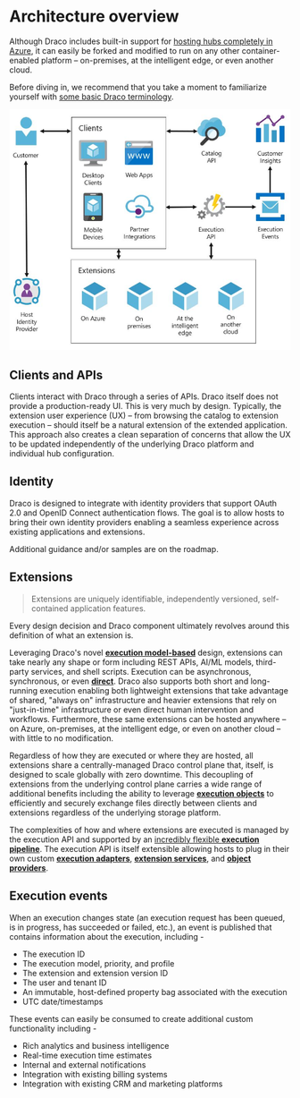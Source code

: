 # Architecture overview

Although Draco includes built-in support for [hosting hubs completely in Azure](architecture/azure-architecture.md), it can easily be forked and modified to run on any other container-enabled platform – on-premises, at the intelligent edge, or even another cloud.

Before diving in, we recommend that you take a moment to familiarize yourself with [some basic Draco terminology](architecture/definitions.md).

![Architecture overview](/doc/images/arch-overview.JPG)

## Clients and APIs

Clients interact with Draco through a series of APIs. Draco itself does not provide a production-ready UI. This is very much by design. Typically, the extension user experience (UX) – from browsing the catalog to extension execution – should itself be a natural extension of the extended application. This approach also creates a clean separation of concerns that allow the UX to be updated independently of the underlying Draco platform and individual hub configuration.

## Identity

Draco is designed to integrate with identity providers that support OAuth 2.0 and OpenID Connect authentication flows. The goal is to allow hosts to bring their own identity providers enabling a seamless experience across existing applications and extensions.

Additional guidance and/or samples are on the roadmap.

## Extensions

> Extensions are uniquely identifiable, independently versioned, self-contained application features.

Every design decision and Draco component ultimately revolves around this definition of what an extension is.

Leveraging Draco's novel **[execution model-based](architecture/execution-models.md)** design, extensions can take nearly any shape or form including REST APIs, AI/ML models, third-party services, and shell scripts. Execution can be asynchronous, synchronous, or even **[direct](architecture/direct-execution.md)**. Draco also supports both short and long-running execution enabling both lightweight extensions that take advantage of shared, "always on" infrastructure and heavier extensions that rely on "just-in-time" infrastructure or even direct human intervention and workflows. Furthermore, these same extensions can be hosted anywhere – on Azure, on-premises, at the intelligent edge, or even on another cloud – with little to no modification.

Regardless of how they are executed or where they are hosted, all extensions share a centrally-managed Draco control plane that, itself, is designed to scale globally with zero downtime. This decoupling of extensions from the underlying control plane carries a wide range of additional benefits including the ability to leverage **[execution objects](architecture/execution-objects.md)** to efficiently and securely exchange files directly between clients and extensions regardless of the underlying storage platform.

The complexities of how and where extensions are executed is managed by the execution API and supported by an [incredibly flexible **execution pipeline**](/doc/architecture/execution-pipeline.md). The execution API is itself extensible allowing hosts to plug in their own custom **[execution adapters](architecture/execution-models.md)**, **[extension services](architecture/extension-services.md)**, and **[object providers](architecture/execution-objects.md)**.

## Execution events

When an execution changes state (an execution request has been queued, is in progress, has succeeded or failed, etc.), an event is published that contains information about the execution, including -

- The execution ID
- The execution model, priority, and profile
- The extension and extension version ID
- The user and tenant ID
- An immutable, host-defined property bag associated with the execution
- UTC date/timestamps

These events can easily be consumed to create additional custom functionality including -

- Rich analytics and business intelligence
- Real-time execution time estimates
- Internal and external notifications
- Integration with existing billing systems
- Integration with existing CRM and marketing platforms
